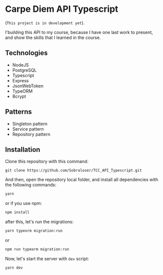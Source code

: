 # Carpe Diem API Typescript
 (`This project is in development yet`).

I'building this API to my course, because I have one last work to present, and show the skills that I learned in the course.

## Technologies

  - NodeJS
  - PostgreSQL
  - Typescript
  - Express
  - JsonWebToken
  - TypeORM
  - Bcrypt

## Patterns
  - Singleton pattern
  - Service pattern
  - Repository pattern

## Installation

Clone this repository with this command:

```git
git clone https://github.com/Sobraloser/TCC_API_Typescript.git
```

And then, open the repository local folder, and install all dependencies with the following commands:

```bash
yarn
```

or if you use npm:

```bash
npm install
```

after this, let's run the migrations:

```bash
yarn typeorm migration:run
```

or

```bash
npm run typeorm migration:run
```

Now, let's start the server with `dev` script:

```bash
yarn dev
```
